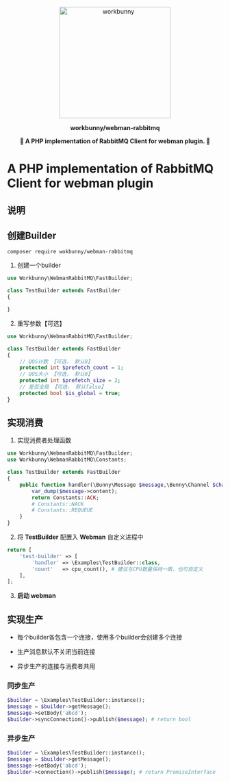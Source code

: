 <p align="center"><img width="260px" src="https://chaz6chez.cn/images/workbunny-logo.png" alt="workbunny"></p>

**<p align="center">workbunny/webman-rabbitmq</p>**

**<p align="center">🐇 A PHP implementation of RabbitMQ Client for webman plugin. 🐇</p>**

# A PHP implementation of RabbitMQ Client for webman plugin


## 说明

## 创建Builder

```
composer require wokbunny/webman-rabbitmq
```

1. 创建一个builder

```php
use Workbunny\WebmanRabbitMQ\FastBuilder;

class TestBuilder extends FastBuilder
{

}
```

2. 重写参数【可选】

```php
use Workbunny\WebmanRabbitMQ\FastBuilder;

class TestBuilder extends FastBuilder
{
    // QOS计数 【可选， 默认0】
    protected int $prefetch_count = 1;
    // QOS大小 【可选， 默认0】
    protected int $prefetch_size = 2;
    // 是否全局 【可选， 默认false】
    protected bool $is_global = true;
}
```

## 实现消费

1. 实现消费者处理函数

```php
use Workbunny\WebmanRabbitMQ\FastBuilder;
use Workbunny\WebmanRabbitMQ\Constants;

class TestBuilder extends FastBuilder
{
    public function handler(\Bunny\Message $message,\Bunny\Channel $channel,\Bunny\Client $client) : string{
        var_dump($message->content);
        return Constants::ACK;
        # Constants::NACK
        # Constants::REQUEUE
    }
}
```

2. 将 **TestBuilder** 配置入 **Webman** 自定义进程中

```php
return [
    'test-builder' => [
        'handler' => \Examples\TestBuilder::class,
        'count'   => cpu_count(), # 建议与CPU数量保持一致，也可自定义
    ],
];
```

3. **启动 webman**

## 实现生产

- 每个builder各包含一个连接，使用多个builder会创建多个连接

- 生产消息默认不关闭当前连接

- 异步生产的连接与消费者共用

### 同步生产

```php
$builder = \Examples\TestBuilder::instance();
$message = $builder->getMessage();
$message->setBody('abcd');
$builder->syncConnection()->publish($message); # return bool
```

### 异步生产

```php
$builder = \Examples\TestBuilder::instance();
$message = $builder->getMessage();
$message->setBody('abcd');
$builder->connection()->publish($message); # return PromiseInterface
```
